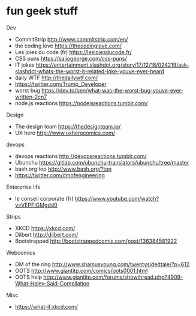 # fun geek stuff

Dev
- CommitStrip http://www.commitstrip.com/en/
- the coding love https://thecodinglove.com/
- Les joies du code (fr) https://lesjoiesducode.fr/
- CSS puns https://saijogeorge.com/css-puns/
- IT jokes https://entertainment.slashdot.org/story/17/12/18/024219/ask-slashdot-whats-the-worst-it-related-joke-youve-ever-heard
- daily WTF http://thedailywtf.com/
- https://twitter.com/Trump_Developer
- worst bug https://dev.to/ben/what-was-the-worst-bug-youve-ever-written-2cn7
- node.js reactions https://nodejsreactions.tumblr.com/


Design
- The design team https://thedesignteam.io/
- UX hero http://www.uxherocomics.com/


devops
- devops reactions http://devopsreactions.tumblr.com/
- Ubunchu https://gitlab.com/ubunchu-translators/ubunchu/tree/master
- bash.org top http://www.bash.org/?top
- https://twitter.com/dmofengineering


Enterprise life
- le conseil corporate (fr) https://www.youtube.com/watch?v=VEPFIGMgdd0


Strips
- XKCD https://xkcd.com/
- Dilbert http://dilbert.com/
- Bootstrapped http://bootstrappedcomic.com/post/136384581922


Webcomics
- DM of the ring http://www.shamusyoung.com/twentysidedtale/?p=612
- OOTS http://www.giantitp.com/comics/oots0001.html
- OOTS help http://www.giantitp.com/forums/showthread.php?4909-What-Haley-Said-Compilation


Misc
- https://what-if.xkcd.com/
